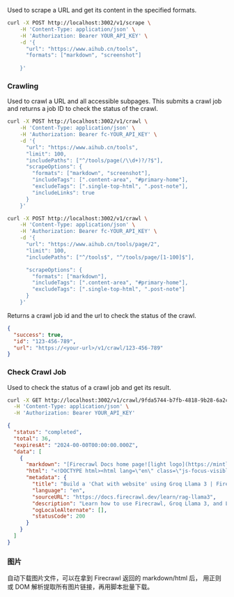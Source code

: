 
 

Used to scrape a URL and get its content in the specified formats.

```bash
curl -X POST http://localhost:3002/v1/scrape \
    -H 'Content-Type: application/json' \
    -H 'Authorization: Bearer YOUR_API_KEY' \
    -d '{
      "url": "https://www.aihub.cn/tools", 
      "formats": ["markdown", "screenshot"]
      
    }'
```
### Crawling

Used to crawl a URL and all accessible subpages. This submits a crawl job and returns a job ID to check the status of the crawl.

```bash
curl -X POST http://localhost:3002/v1/crawl \
    -H 'Content-Type: application/json' \
    -H 'Authorization: Bearer fc-YOUR_API_KEY' \
    -d '{
      "url": "https://www.aihub.cn/tools",
      "limit": 100,
      "includePaths": ["^/tools/page(/\\d+)?/?$"],
      "scrapeOptions": {
        "formats": ["markdown", "screenshot"],
        "includeTags": [".content-area", "#primary-home"],
        "excludeTags": [".single-top-html", ".post-note"],
        "includeLinks": true
      }
    }'
```

```bash
curl -X POST http://localhost:3002/v1/crawl \
    -H 'Content-Type: application/json' \
    -H 'Authorization: Bearer fc-YOUR_API_KEY' \
    -d '{
      "url": "https://www.aihub.cn/tools/page/2",
      "limit": 100,
      "includePaths": ["^/tools$", "^/tools/page/[1-100]$"],

      "scrapeOptions": {
        "formats": ["markdown"],
        "includeTags": [".content-area", "#primary-home"],
        "excludeTags": [".single-top-html", ".post-note"]
      }
    }'
```
Returns a crawl job id and the url to check the status of the crawl.

```json
{
  "success": true,
  "id": "123-456-789",
  "url": "https://<your-url>/v1/crawl/123-456-789"
}
```




### Check Crawl Job

Used to check the status of a crawl job and get its result.

```bash
curl -X GET http://localhost:3002/v1/crawl/9fda5744-b7fb-4818-9b28-6a2c5b64cc95 \
  -H 'Content-Type: application/json' \
  -H 'Authorization: Bearer YOUR_API_KEY'
```

```json
{
  "status": "completed",
  "total": 36,
  "expiresAt": "2024-00-00T00:00:00.000Z",
  "data": [
    {
      "markdown": "[Firecrawl Docs home page![light logo](https://mintlify.s3-us-west-1.amazonaws.com/firecrawl/logo/light.svg)!...",
      "html": "<!DOCTYPE html><html lang=\"en\" class=\"js-focus-visible lg:[--scroll-mt:9.5rem]\" data-js-focus-visible=\"\">...",
      "metadata": {
        "title": "Build a 'Chat with website' using Groq Llama 3 | Firecrawl",
        "language": "en",
        "sourceURL": "https://docs.firecrawl.dev/learn/rag-llama3",
        "description": "Learn how to use Firecrawl, Groq Llama 3, and Langchain to build a 'Chat with your website' bot.",
        "ogLocaleAlternate": [],
        "statusCode": 200
      }
    }
  ]
}
```

### 图片
自动下载图片文件，可以在拿到 Firecrawl 返回的 markdown/html 后，
用正则或 DOM 解析提取所有图片链接，再用脚本批量下载。
